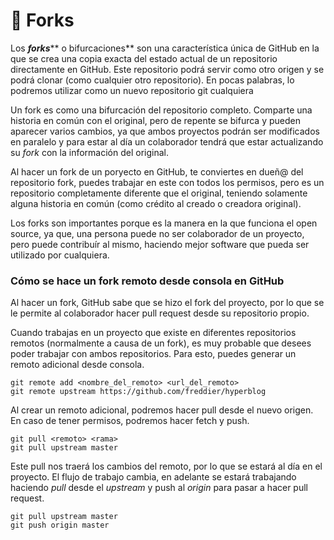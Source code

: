 # 🦊 Forks



Los _**forks**_** o bifurcaciones** son una característica única de GitHub en la que se crea una copia exacta del estado actual de un repositorio directamente en GitHub. Este repositorio podrá servir como otro origen y se podrá clonar (como cualquier otro repositorio). En pocas palabras, lo podremos utilizar como un nuevo repositorio git cualquiera

Un fork es como una bifurcación del repositorio completo. Comparte una historia en común con el original, pero de repente se bifurca y pueden aparecer varios cambios, ya que ambos proyectos podrán ser modificados en paralelo y para estar al día un colaborador tendrá que estar actualizando su _fork_ con la información del original.

Al hacer un fork de un poryecto en GitHub, te conviertes en dueñ@ del repositorio fork, puedes trabajar en este con todos los permisos, pero es un repositorio completamente diferente que el original, teniendo solamente alguna historia en común (como crédito al creado o creadora original).

Los forks son importantes porque es la manera en la que funciona el open source, ya que, una persona puede no ser colaborador de un proyecto, pero puede contribuír al mismo, haciendo mejor software que pueda ser utilizado por cualquiera.

### Cómo se hace un fork remoto desde consola en GitHub

Al hacer un fork, GitHub sabe que se hizo el fork del proyecto, por lo que se le permite al colaborador hacer pull request desde su repositorio propio.

Cuando trabajas en un proyecto que existe en diferentes repositorios remotos (normalmente a causa de un fork), es muy probable que desees poder trabajar con ambos repositorios. Para esto, puedes generar un remoto adicional desde consola.

```
git remote add <nombre_del_remoto> <url_del_remoto> 
git remote upstream https://github.com/freddier/hyperblog
```

Al crear un remoto adicional, podremos hacer pull desde el nuevo origen. En caso de tener permisos, podremos hacer fetch y push.

```
git pull <remoto> <rama>
git pull upstream master
```

Este pull nos traerá los cambios del remoto, por lo que se estará al día en el proyecto. El flujo de trabajo cambia, en adelante se estará trabajando haciendo _pull_ desde el _upstream_ y push al _origin_ para pasar a hacer pull request.

```
git pull upstream master
git push origin master
```
